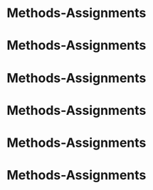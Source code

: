 # Methods-Assignments
# Methods-Assignments
# Methods-Assignments
# Methods-Assignments
# Methods-Assignments
# Methods-Assignments
